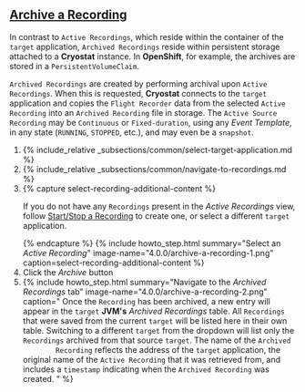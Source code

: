## [Archive a Recording](#archive-a-recording)
In contrast to `Active Recordings`, which reside within the container
of the `target` application, `Archived Recordings` reside within persistent
storage attached to a **Cryostat** instance. In **OpenShift**, for example, the
archives are stored in a `PersistentVolumeClaim`.

`Archived Recordings` are created by performing archival upon `Active Recordings`.
When this is requested, **Cryostat** connects to the `target` application and copies
the `Flight Recorder` data from the selected `Active Recording` into an `Archived
Recording` file in storage. The `Active Source Recording` may be `Continuous` or
`Fixed-duration`, using any *Event Template*, in
any state (`RUNNING`, `STOPPED`, etc.), and may even be a `snapshot`.

<ol>
  <li>
    {% include_relative _subsections/common/select-target-application.md %}
  </li>
  <li>
    {% include_relative _subsections/common/navigate-to-recordings.md %}
  </li>
  <li>
    {% capture select-recording-additional-content %}
      <p>
        If you do not have any <code>Recordings</code> present in the <i>Active Recordings</i>
        view, follow
        <a href="{{ page.url }}#startstop-a-recording">Start/Stop a Recording</a>
        to create one, or select a different <code>target</code> application.
      </p>
    {% endcapture %}
    {% include howto_step.html
      summary="Select an <i>Active Recording</i>"
      image-name="4.0.0/archive-a-recording-1.png"
      caption=select-recording-additional-content
    %}
  </li>
  <li>
    <summary>Click the <i>Archive</i> button</summary>
  </li>
  <li>
    {% include howto_step.html
      summary="Navigate to the <i>Archived Recordings</i> tab"
      image-name="4.0.0/archive-a-recording-2.png"
      caption="
        Once the <code>Recording</code> has been archived, a new entry will appear in the
        <code>target</code> <b>JVM's</b> <i>Archived Recordings</i> table. All <code>Recordings</code> that were
        saved from the current <code>target</code> will be listed here in their own table.
        Switching to a different <code>target</code> from the dropdown will list only the
        <code>Recordings</code> archived from that source <code>target</code>. The name of the <code>Archived
        Recording</code> reflects the address of the <code>target</code> application, the original
        name of the <code>Active Recording</code> that it was retrieved from, and includes a
        <code>timestamp</code> indicating when the <code>Archived Recording</code> was created.
      "
    %}
  </li>
</ol>
